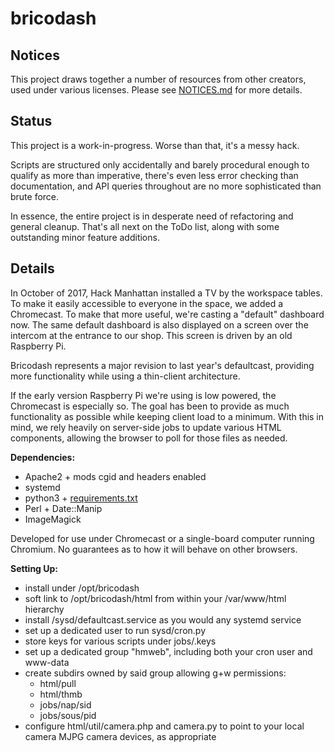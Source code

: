 # bricodash

## Notices

This project draws together a number of resources from other creators,
used under various licenses. Please see [NOTICES.md](NOTICES.md) for
more details.


## Status

This project is a work-in-progress. Worse than that, it's a messy hack.

Scripts are structured only accidentally and barely procedural enough to
qualify as more than imperative, there's even less error checking than
documentation, and API queries throughout are no more sophisticated than
brute force.

In essence, the entire project is in desperate need of refactoring and
general cleanup. That's all next on the ToDo list,
along with some outstanding minor feature additions.

## Details

In October of 2017, Hack Manhattan installed a TV by the workspace tables.
To make it easily accessible to everyone in the space, we added a Chromecast.
To make that more useful, we're casting a "default" dashboard now. The same
default dashboard is also displayed on a screen over the intercom
at the entrance to our shop. This screen is driven by an old Raspberry Pi.

Bricodash represents a major revision to last year's defaultcast,
providing more functionality while using a thin-client architecture.

If the early version Raspberry Pi we're using is low powered, the Chromecast
is especially so. The goal has been to provide as much functionality as
possible while keeping client load to a minimum. With this in mind, we rely
heavily on server-side jobs to update various HTML components, allowing the
browser to poll for those files as needed.

**Dependencies:**

* Apache2 + mods cgid and headers enabled
* systemd
* python3 + [requirements.txt](requirements.txt)
* Perl + Date::Manip
* ImageMagick

Developed for use under Chromecast or a single-board computer running
Chromium. No guarantees as to how it will behave on other browsers.

**Setting Up:**
* install under /opt/bricodash
* soft link to /opt/bricodash/html from within your /var/www/html hierarchy
* install /sysd/defaultcast.service as you would any systemd service
* set up a dedicated user to run sysd/cron.py
* store keys for various scripts under jobs/.keys
* set up a dedicated group "hmweb", including both your cron user and www-data
* create subdirs owned by said group allowing g+w permissions:
  - html/pull
  - html/thmb
  - jobs/nap/sid
  - jobs/sous/pid
* configure html/util/camera.php and camera.py to point to your local camera MJPG camera devices, as appropriate
